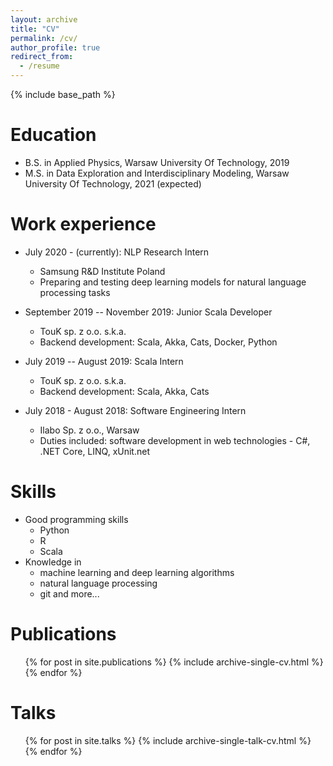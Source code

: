 ```yaml
---
layout: archive
title: "CV"
permalink: /cv/
author_profile: true
redirect_from:
  - /resume
---
```


{% include base_path %}

Education
======

* B.S. in Applied Physics, Warsaw University Of Technology, 2019
* M.S. in Data Exploration and Interdisciplinary Modeling, Warsaw University Of Technology, 2021 (expected)

Work experience
======

* July 2020 - (currently): NLP Research Intern
  * Samsung R&D Institute Poland
  * Preparing and testing deep learning models for natural language processing tasks

* September 2019 -- November 2019: Junior Scala Developer
  * TouK sp. z o.o. s.k.a.
  * Backend development: Scala, Akka, Cats, Docker, Python
  
* July 2019 -- August 2019: Scala Intern
  * TouK sp. z o.o. s.k.a.
  * Backend development: Scala, Akka, Cats

* July 2018 - August 2018: Software Engineering Intern
  * Ilabo Sp. z o.o., Warsaw
  * Duties included: software development in web technologies - C\#, .NET Core, LINQ, xUnit.net
  
Skills
======

* Good programming skills
  * Python
  * R
  * Scala
* Knowledge in
  * machine learning and deep learning algorithms
  * natural language processing
  * git and more...

Publications
======
  <ul>{% for post in site.publications %}
    {% include archive-single-cv.html %}
  {% endfor %}</ul>
  
Talks
======
  <ul>{% for post in site.talks %}
    {% include archive-single-talk-cv.html %}
  {% endfor %}</ul>
  
<!-- Teaching
======
  <ul>{% for post in site.teaching %}
    {% include archive-single-cv.html %}
  {% endfor %}</ul> -->
  
<!-- Service and leadership
======
* Currently signed in to 43 different slack teams -->
